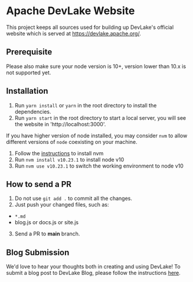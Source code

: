 # Apache DevLake Website

This project keeps all sources used for building up DevLake's official website which is served at https://devlake.apache.org/.

## Prerequisite


Please also make sure your node version is 10+, version lower than 10.x is not supported yet.

## Installation

1. Run `yarn install` or `yarn` in the root directory to install the dependencies.
2. Run `yarn start` in the root directory to start a local server, you will see the website in 'http://localhost:3000'.

If you have higher version of node installed, you may consider `nvm` to allow different versions of `node` coexisting on your machine.

1. Follow the [instructions](http://nvm.sh) to install nvm
2. Run `nvm install v10.23.1` to install node v10
3. Run `nvm use v10.23.1` to switch the working environment to node v10

## How to send a PR

1. Do not use `git add .` to commit all the changes.
2. Just push your changed files, such as:
  * `*.md`
  * blog.js or docs.js or site.js
3. Send a PR to **main** branch.

## Blog Submission

We'd love to hear your thoughts both in creating and using DevLake! To submit a blog post to DevLake Blog, please follow the instructions [here](https://devlake.apache.org/community/make-contribution/BlogSubmission/).
